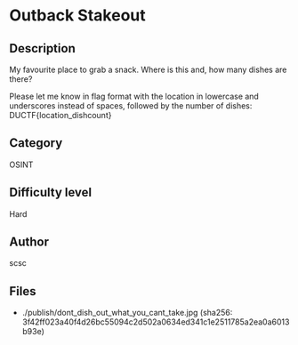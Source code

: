 # Outback Stakeout
## Description
My favourite place to grab a snack. Where is this and, how many dishes are there?

Please let me know in flag format with the location in lowercase and underscores instead of spaces, followed by the number of dishes: DUCTF{location_dishcount}

## Category
OSINT
## Difficulty level
Hard
## Author
scsc
## Files
- ./publish/dont_dish_out_what_you_cant_take.jpg (sha256: 3f42ff023a40f4d26bc55094c2d502a0634ed341c1e2511785a2ea0a6013b93e)